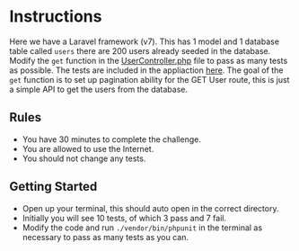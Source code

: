 # Instructions
Here we have a Laravel framework (v7). This has 1 model and 1 database table called `users` there are 200 users already seeded in the database. Modify the `get` function in the [UserController.php](./usr/local/curatr/techtest/test/app/Http/Controllers/UserController.php) file to pass as many tests as possible. The tests are included in the appliaction [here](/usr/local/curatr/techtest/test/tests/Route/UserRouteTest.php). The goal of the `get` function is to set up pagination ability for the GET User route, this is just a simple API to get the users from the database.

## Rules
- You have 30 minutes to complete the challenge.
- You are allowed to use the Internet.
- You should not change any tests.

## Getting Started
- Open up your terminal, this should auto open in the correct directory.
- Initially you will see 10 tests, of which 3 pass and 7 fail.
- Modify the code and run `./vendor/bin/phpunit` in the terminal as necessary to pass as many tests as you can.